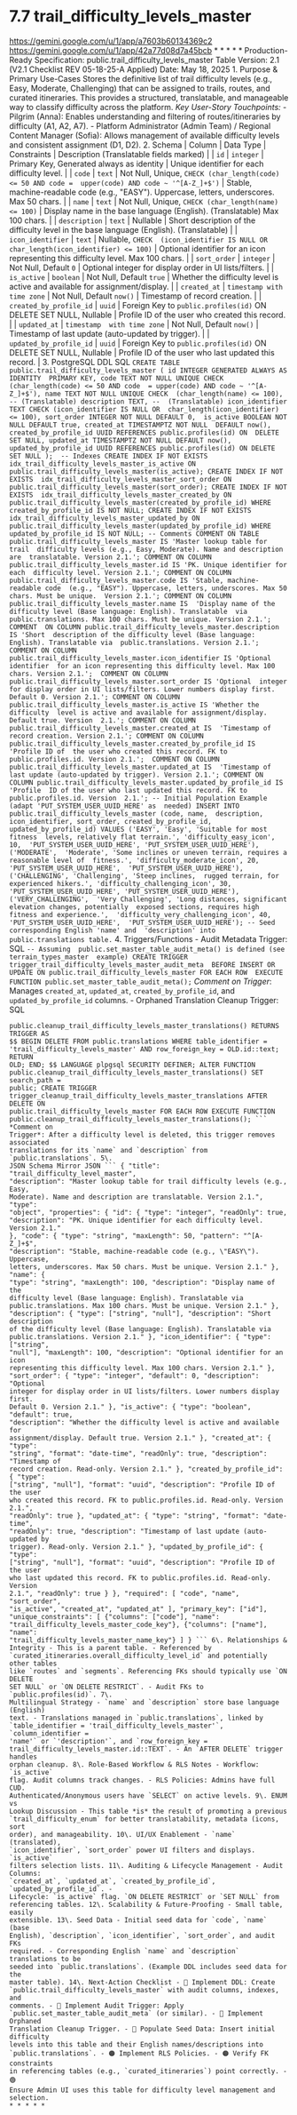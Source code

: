 # 7.7 trail_difficulty_levels_master

  https://gemini.google.com/u/1/app/a7603b60134369c2 
https://gemini.google.com/u/1/app/42a77d08d7a45bcb * * * * * Production-Ready 
Specification: public.trail_difficulty_levels_master Table Version: 2.1 (V2.1 
Checklist REV 05-18-25-A Applied) Date: May 18, 2025 1\. Purpose & Primary 
Use-Cases Stores the definitive list of trail difficulty levels (e.g., Easy, 
Moderate, Challenging) that can be assigned to trails, routes, and curated 
itineraries. This provides a structured, translatable, and manageable way to 
classify difficulty across the platform. *Key User-Story Touchpoints:* - 
Pilgrim (Anna): Enables understanding and filtering of routes/itineraries by 
difficulty (A1, A2, A7). - Platform Administrator (Admin Team) / Regional 
Content Manager (Sofia): Allows management of available difficulty levels and 
consistent assignment (D1, D2). 2\. Schema | Column | Data Type | Constraints | 
Description (Translatable fields marked) | | `id` | `integer` | Primary Key, 
Generated always as identity | Unique identifier for each difficulty level. | | 
`code` | `text` | Not Null, Unique, `CHECK (char_length(code) <= 50 AND code = 
upper(code) AND code ~ '^[A-Z_]+$')` | Stable, machine-readable code (e.g., 
"EASY"). Uppercase, letters, underscores. Max 50 chars. | | `name` | `text` | 
Not Null, Unique, `CHECK (char_length(name) <= 100)` | Display name in the base 
language (English). (Translatable) Max 100 chars. | | `description` | `text` | 
Nullable | Short description of the difficulty level in the base language 
(English). (Translatable) | | `icon_identifier` | `text` | Nullable, `CHECK 
(icon_identifier IS NULL OR char_length(icon_identifier) <= 100)` | Optional 
identifier for an icon representing this difficulty level. Max 100 chars. | | 
`sort_order` | `integer` | Not Null, Default `0` | Optional integer for display 
order in UI lists/filters. | | `is_active` | `boolean` | Not Null, Default 
`true` | Whether the difficulty level is active and available for 
assignment/display. | | `created_at` | `timestamp with time zone` | Not Null, 
Default `now()` | Timestamp of record creation. | | `created_by_profile_id` | 
`uuid` | Foreign Key to `public.profiles(id)` ON DELETE SET NULL, Nullable | 
Profile ID of the user who created this record. | | `updated_at` | `timestamp 
with time zone` | Not Null, Default `now()` | Timestamp of last update 
(auto-updated by trigger). | | `updated_by_profile_id` | `uuid` | Foreign Key 
to `public.profiles(id)` ON DELETE SET NULL, Nullable | Profile ID of the user 
who last updated this record. | 3\. PostgreSQL DDL SQL ``` CREATE TABLE 
public.trail_difficulty_levels_master ( id INTEGER GENERATED ALWAYS AS IDENTITY 
PRIMARY KEY, code TEXT NOT NULL UNIQUE CHECK (char_length(code) <= 50 AND code 
= upper(code) AND code ~ '^[A-Z_]+$'), name TEXT NOT NULL UNIQUE CHECK 
(char_length(name) <= 100), -- (Translatable) description TEXT, -- 
(Translatable) icon_identifier TEXT CHECK (icon_identifier IS NULL OR 
char_length(icon_identifier) <= 100), sort_order INTEGER NOT NULL DEFAULT 0, 
is_active BOOLEAN NOT NULL DEFAULT true, created_at TIMESTAMPTZ NOT NULL 
DEFAULT now(), created_by_profile_id UUID REFERENCES public.profiles(id) ON 
DELETE SET NULL, updated_at TIMESTAMPTZ NOT NULL DEFAULT now(), 
updated_by_profile_id UUID REFERENCES public.profiles(id) ON DELETE SET NULL ); 
-- Indexes CREATE INDEX IF NOT EXISTS 
idx_trail_difficulty_levels_master_is_active ON 
public.trail_difficulty_levels_master(is_active); CREATE INDEX IF NOT EXISTS 
idx_trail_difficulty_levels_master_sort_order ON 
public.trail_difficulty_levels_master(sort_order); CREATE INDEX IF NOT EXISTS 
idx_trail_difficulty_levels_master_created_by ON 
public.trail_difficulty_levels_master(created_by_profile_id) WHERE 
created_by_profile_id IS NOT NULL; CREATE INDEX IF NOT EXISTS 
idx_trail_difficulty_levels_master_updated_by ON 
public.trail_difficulty_levels_master(updated_by_profile_id) WHERE 
updated_by_profile_id IS NOT NULL; -- Comments COMMENT ON TABLE 
public.trail_difficulty_levels_master IS 'Master lookup table for trail 
difficulty levels (e.g., Easy, Moderate). Name and description are 
translatable. Version 2.1.'; COMMENT ON COLUMN 
public.trail_difficulty_levels_master.id IS 'PK. Unique identifier for each 
difficulty level. Version 2.1.'; COMMENT ON COLUMN 
public.trail_difficulty_levels_master.code IS 'Stable, machine-readable code 
(e.g., "EASY"). Uppercase, letters, underscores. Max 50 chars. Must be unique. 
Version 2.1.'; COMMENT ON COLUMN public.trail_difficulty_levels_master.name IS 
'Display name of the difficulty level (Base language: English). Translatable 
via public.translations. Max 100 chars. Must be unique. Version 2.1.'; COMMENT 
ON COLUMN public.trail_difficulty_levels_master.description IS 'Short 
description of the difficulty level (Base language: English). Translatable via 
public.translations. Version 2.1.'; COMMENT ON COLUMN 
public.trail_difficulty_levels_master.icon_identifier IS 'Optional identifier 
for an icon representing this difficulty level. Max 100 chars. Version 2.1.'; 
COMMENT ON COLUMN public.trail_difficulty_levels_master.sort_order IS 'Optional 
integer for display order in UI lists/filters. Lower numbers display first. 
Default 0. Version 2.1.'; COMMENT ON COLUMN 
public.trail_difficulty_levels_master.is_active IS 'Whether the difficulty 
level is active and available for assignment/display. Default true. Version 
2.1.'; COMMENT ON COLUMN public.trail_difficulty_levels_master.created_at IS 
'Timestamp of record creation. Version 2.1.'; COMMENT ON COLUMN 
public.trail_difficulty_levels_master.created_by_profile_id IS 'Profile ID of 
the user who created this record. FK to public.profiles.id. Version 2.1.'; 
COMMENT ON COLUMN public.trail_difficulty_levels_master.updated_at IS 
'Timestamp of last update (auto-updated by trigger). Version 2.1.'; COMMENT ON 
COLUMN public.trail_difficulty_levels_master.updated_by_profile_id IS 'Profile 
ID of the user who last updated this record. FK to public.profiles.id. Version 
2.1.'; -- Initial Population Example (adapt 'PUT_SYSTEM_USER_UUID_HERE' as 
needed) INSERT INTO public.trail_difficulty_levels_master (code, name, 
description, icon_identifier, sort_order, created_by_profile_id, 
updated_by_profile_id) VALUES ('EASY', 'Easy', 'Suitable for most fitness 
levels, relatively flat terrain.', 'difficulty_easy_icon', 10, 
'PUT_SYSTEM_USER_UUID_HERE', 'PUT_SYSTEM_USER_UUID_HERE'), ('MODERATE', 
'Moderate', 'Some inclines or uneven terrain, requires a reasonable level of 
fitness.', 'difficulty_moderate_icon', 20, 'PUT_SYSTEM_USER_UUID_HERE', 
'PUT_SYSTEM_USER_UUID_HERE'), ('CHALLENGING', 'Challenging', 'Steep inclines, 
rugged terrain, for experienced hikers.', 'difficulty_challenging_icon', 30, 
'PUT_SYSTEM_USER_UUID_HERE', 'PUT_SYSTEM_USER_UUID_HERE'), ('VERY_CHALLENGING', 
'Very Challenging', 'Long distances, significant elevation changes, potentially 
exposed sections, requires high fitness and experience.', 
'difficulty_very_challenging_icon', 40, 'PUT_SYSTEM_USER_UUID_HERE', 
'PUT_SYSTEM_USER_UUID_HERE'); -- Seed corresponding English 'name' and 
'description' into public.translations table. ``` 4\. Triggers/Functions - 
Audit Metadata Trigger: SQL ``` -- Assuming 
public.set_master_table_audit_meta() is defined (see terrain_types_master 
example) CREATE TRIGGER trigger_trail_difficulty_levels_master_audit_meta 
BEFORE INSERT OR UPDATE ON public.trail_difficulty_levels_master FOR EACH ROW 
EXECUTE FUNCTION public.set_master_table_audit_meta(); ``` *Comment on 
Trigger*: Manages `created_at`, `updated_at`, `created_by_profile_id`, and 
`updated_by_profile_id` columns. - Orphaned Translation Cleanup Trigger: SQL 
``` CREATE OR REPLACE FUNCTION 
public.cleanup_trail_difficulty_levels_master_translations() RETURNS TRIGGER AS 
$$ BEGIN DELETE FROM public.translations WHERE table_identifier = 
'trail_difficulty_levels_master' AND row_foreign_key = OLD.id::text; RETURN 
OLD; END; $$ LANGUAGE plpgsql SECURITY DEFINER; ALTER FUNCTION 
public.cleanup_trail_difficulty_levels_master_translations() SET search_path = 
public; CREATE TRIGGER 
trigger_cleanup_trail_difficulty_levels_master_translations AFTER DELETE ON 
public.trail_difficulty_levels_master FOR EACH ROW EXECUTE FUNCTION 
public.cleanup_trail_difficulty_levels_master_translations(); ``` *Comment on 
Trigger*: After a difficulty level is deleted, this trigger removes associated 
translations for its `name` and `description` from `public.translations`. 5\. 
JSON Schema Mirror JSON ``` { "title": "trail_difficulty_level_master", 
"description": "Master lookup table for trail difficulty levels (e.g., Easy, 
Moderate). Name and description are translatable. Version 2.1.", "type": 
"object", "properties": { "id": { "type": "integer", "readOnly": true, 
"description": "PK. Unique identifier for each difficulty level. Version 2.1." 
}, "code": { "type": "string", "maxLength": 50, "pattern": "^[A-Z_]+$", 
"description": "Stable, machine-readable code (e.g., \"EASY\"). Uppercase, 
letters, underscores. Max 50 chars. Must be unique. Version 2.1." }, "name": { 
"type": "string", "maxLength": 100, "description": "Display name of the 
difficulty level (Base language: English). Translatable via 
public.translations. Max 100 chars. Must be unique. Version 2.1." }, 
"description": { "type": ["string", "null"], "description": "Short description 
of the difficulty level (Base language: English). Translatable via 
public.translations. Version 2.1." }, "icon_identifier": { "type": ["string", 
"null"], "maxLength": 100, "description": "Optional identifier for an icon 
representing this difficulty level. Max 100 chars. Version 2.1." }, 
"sort_order": { "type": "integer", "default": 0, "description": "Optional 
integer for display order in UI lists/filters. Lower numbers display first. 
Default 0. Version 2.1." }, "is_active": { "type": "boolean", "default": true, 
"description": "Whether the difficulty level is active and available for 
assignment/display. Default true. Version 2.1." }, "created_at": { "type": 
"string", "format": "date-time", "readOnly": true, "description": "Timestamp of 
record creation. Read-only. Version 2.1." }, "created_by_profile_id": { "type": 
["string", "null"], "format": "uuid", "description": "Profile ID of the user 
who created this record. FK to public.profiles.id. Read-only. Version 2.1.", 
"readOnly": true }, "updated_at": { "type": "string", "format": "date-time", 
"readOnly": true, "description": "Timestamp of last update (auto-updated by 
trigger). Read-only. Version 2.1." }, "updated_by_profile_id": { "type": 
["string", "null"], "format": "uuid", "description": "Profile ID of the user 
who last updated this record. FK to public.profiles.id. Read-only. Version 
2.1.", "readOnly": true } }, "required": [ "code", "name", "sort_order", 
"is_active", "created_at", "updated_at" ], "primary_key": ["id"], 
"unique_constraints": [ {"columns": ["code"], "name": 
"trail_difficulty_levels_master_code_key"}, {"columns": ["name"], "name": 
"trail_difficulty_levels_master_name_key"} ] } ``` 6\. Relationships & 
Integrity - This is a parent table. - Referenced by 
`curated_itineraries.overall_difficulty_level_id` and potentially other tables 
like `routes` and `segments`. Referencing FKs should typically use `ON DELETE 
SET NULL` or `ON DELETE RESTRICT`. - Audit FKs to `public.profiles(id)`. 7\. 
Multilingual Strategy - `name` and `description` store base language (English) 
text. - Translations managed in `public.translations`, linked by 
`table_identifier = 'trail_difficulty_levels_master'`, `column_identifier = 
'name'` or `'description'`, and `row_foreign_key = 
trail_difficulty_levels_master.id::TEXT`. - An `AFTER DELETE` trigger handles 
orphan cleanup. 8\. Role-Based Workflow & RLS Notes - Workflow: `is_active` 
flag. Audit columns track changes. - RLS Policies: Admins have full CUD. 
Authenticated/Anonymous users have `SELECT` on active levels. 9\. ENUM vs 
Lookup Discussion - This table *is* the result of promoting a previous 
`trail_difficulty_enum` for better translatability, metadata (icons, sort 
order), and manageability. 10\. UI/UX Enablement - `name` (translated), 
`icon_identifier`, `sort_order` power UI filters and displays. `is_active` 
filters selection lists. 11\. Auditing & Lifecycle Management - Audit Columns: 
`created_at`, `updated_at`, `created_by_profile_id`, `updated_by_profile_id`. - 
Lifecycle: `is_active` flag. `ON DELETE RESTRICT` or `SET NULL` from 
referencing tables. 12\. Scalability & Future-Proofing - Small table, easily 
extensible. 13\. Seed Data - Initial seed data for `code`, `name` (base 
English), `description`, `icon_identifier`, `sort_order`, and audit FKs 
required. - Corresponding English `name` and `description` translations to be 
seeded into `public.translations`. (Example DDL includes seed data for the 
master table). 14\. Next-Action Checklist - 🔴 Implement DDL: Create 
`public.trail_difficulty_levels_master` with audit columns, indexes, and 
comments. - 🔴 Implement Audit Trigger: Apply 
`public.set_master_table_audit_meta` (or similar). - 🔴 Implement Orphaned 
Translation Cleanup Trigger. - 🔴 Populate Seed Data: Insert initial difficulty 
levels into this table and their English names/descriptions into 
`public.translations`. - 🟠 Implement RLS Policies. - 🟠 Verify FK constraints 
in referencing tables (e.g., `curated_itineraries`) point correctly. - 🟢 
Ensure Admin UI uses this table for difficulty level management and selection. 
* * * * * 

